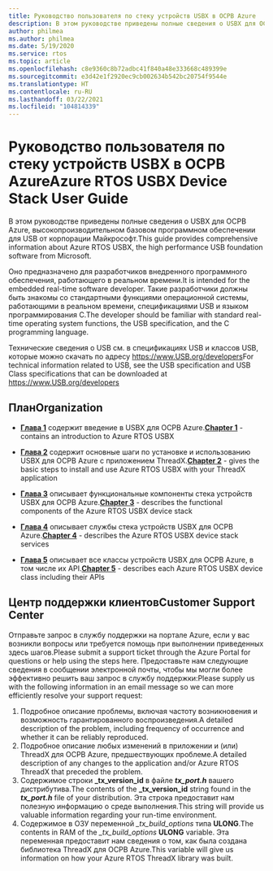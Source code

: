 ```yaml
---
title: Руководство пользователя по стеку устройств USBX в ОСРВ Azure
description: В этом руководстве приведены полные сведения о USBX для ОСРВ Azure, высокопроизводительном базовом программном обеспечении для USB от корпорации Майкрософт.
author: philmea
ms.author: philmea
ms.date: 5/19/2020
ms.service: rtos
ms.topic: article
ms.openlocfilehash: c8e9360c8b72adbc41f840a48e333668c489399e
ms.sourcegitcommit: e3d42e1f2920ec9cb002634b542bc20754f9544e
ms.translationtype: HT
ms.contentlocale: ru-RU
ms.lasthandoff: 03/22/2021
ms.locfileid: "104814339"
---
```

# <a name="azure-rtos-usbx-device-stack-user-guide"></a><span data-ttu-id="f8771-103">Руководство пользователя по стеку устройств USBX в ОСРВ Azure</span><span class="sxs-lookup"><span data-stu-id="f8771-103">Azure RTOS USBX Device Stack User Guide</span></span>

<span data-ttu-id="f8771-104">В этом руководстве приведены полные сведения о USBX для ОСРВ Azure, высокопроизводительном базовом программном обеспечении для USB от корпорации Майкрософт.</span><span class="sxs-lookup"><span data-stu-id="f8771-104">This guide provides comprehensive information about Azure RTOS USBX, the high performance USB foundation software from Microsoft.</span></span>

<span data-ttu-id="f8771-105">Оно предназначено для разработчиков внедренного программного обеспечения, работающего в реальном времени.</span><span class="sxs-lookup"><span data-stu-id="f8771-105">It is intended for the embedded real-time software developer.</span></span> <span data-ttu-id="f8771-106">Такие разработчики должны быть знакомы со стандартными функциями операционной системы, работающими в реальном времени, спецификациями USB и языком программирования C.</span><span class="sxs-lookup"><span data-stu-id="f8771-106">The developer should be familiar with standard real-time operating system functions, the USB specification, and the C programming language.</span></span>

<span data-ttu-id="f8771-107">Технические сведения о USB см. в спецификациях USB и классов USB, которые можно скачать по адресу https://www.USB.org/developers</span><span class="sxs-lookup"><span data-stu-id="f8771-107">For technical information related to USB, see the USB specification and USB Class specifications that can be downloaded at https://www.USB.org/developers</span></span>

## <a name="organization"></a><span data-ttu-id="f8771-108">План</span><span class="sxs-lookup"><span data-stu-id="f8771-108">Organization</span></span>

- <span data-ttu-id="f8771-109">[**Глава 1**](usbx-device-stack-1.md) содержит введение в USBX для ОСРВ Azure.</span><span class="sxs-lookup"><span data-stu-id="f8771-109">[**Chapter 1**](usbx-device-stack-1.md) - contains an introduction to Azure RTOS USBX</span></span>

- <span data-ttu-id="f8771-110">[**Глава 2**](usbx-device-stack-2.md) содержит основные шаги по установке и использованию USBX для ОСРВ Azure с приложением ThreadX.</span><span class="sxs-lookup"><span data-stu-id="f8771-110">[**Chapter 2**](usbx-device-stack-2.md) - gives the basic steps to install and use Azure RTOS USBX with your ThreadX application</span></span>

- <span data-ttu-id="f8771-111">[**Глава 3**](usbx-device-stack-3.md) описывает функциональные компоненты стека устройств USBX для ОСРВ Azure.</span><span class="sxs-lookup"><span data-stu-id="f8771-111">[**Chapter 3**](usbx-device-stack-3.md) - describes the functional components of the Azure RTOS USBX device stack</span></span>

- <span data-ttu-id="f8771-112">[**Глава 4**](usbx-device-stack-4.md) описывает службы стека устройств USBX для ОСРВ Azure.</span><span class="sxs-lookup"><span data-stu-id="f8771-112">[**Chapter 4**](usbx-device-stack-4.md) - describes the Azure RTOS USBX device stack services</span></span>

- <span data-ttu-id="f8771-113">[**Глава 5**](usbx-device-stack-5.md) описывает все классы устройств USBX для ОСРВ Azure, в том числе их API.</span><span class="sxs-lookup"><span data-stu-id="f8771-113">[**Chapter 5**](usbx-device-stack-5.md) - describes each Azure RTOS USBX device class including their APIs</span></span>

## <a name="customer-support-center"></a><span data-ttu-id="f8771-114">Центр поддержки клиентов</span><span class="sxs-lookup"><span data-stu-id="f8771-114">Customer Support Center</span></span>

<span data-ttu-id="f8771-115">Отправьте запрос в службу поддержки на портале Azure, если у вас возникли вопросы или требуется помощь при выполнении приведенных здесь шагов.</span><span class="sxs-lookup"><span data-stu-id="f8771-115">Please submit a support ticket through the Azure Portal for questions or help using the steps here.</span></span> <span data-ttu-id="f8771-116">Предоставьте нам следующие сведения в сообщении электронной почты, чтобы мы могли более эффективно решить ваш запрос в службу поддержки:</span><span class="sxs-lookup"><span data-stu-id="f8771-116">Please supply us with the following information in an email message so we can more efficiently resolve your support request:</span></span>

1. <span data-ttu-id="f8771-117">Подробное описание проблемы, включая частоту возникновения и возможность гарантированного воспроизведения.</span><span class="sxs-lookup"><span data-stu-id="f8771-117">A detailed description of the problem, including frequency of occurrence and whether it can be reliably reproduced.</span></span>
2. <span data-ttu-id="f8771-118">Подробное описание любых изменений в приложении и (или) ThreadX для ОСРВ Azure, предшествующих проблеме.</span><span class="sxs-lookup"><span data-stu-id="f8771-118">A detailed description of any changes to the application and/or Azure RTOS ThreadX that preceded the problem.</span></span>
3. <span data-ttu-id="f8771-119">Содержимое строки **_tx_version_id** в файле **_tx_port.h_** вашего дистрибутива.</span><span class="sxs-lookup"><span data-stu-id="f8771-119">The contents of the **_tx_version_id** string found in the **_tx_port.h_** file of your distribution.</span></span> <span data-ttu-id="f8771-120">Эта строка предоставит нам полезную информацию о среде выполнения.</span><span class="sxs-lookup"><span data-stu-id="f8771-120">This string will provide us valuable information regarding your run-time environment.</span></span>
4. <span data-ttu-id="f8771-121">Содержимое в ОЗУ переменной *_tx_build_options* типа **ULONG**.</span><span class="sxs-lookup"><span data-stu-id="f8771-121">The contents in RAM of the *_tx_build_options* **ULONG** variable.</span></span> <span data-ttu-id="f8771-122">Эта переменная предоставит нам сведения о том, как была создана библиотека ThreadX для ОСРВ Azure.</span><span class="sxs-lookup"><span data-stu-id="f8771-122">This variable will give us information on how your Azure RTOS ThreadX library was built.</span></span>
